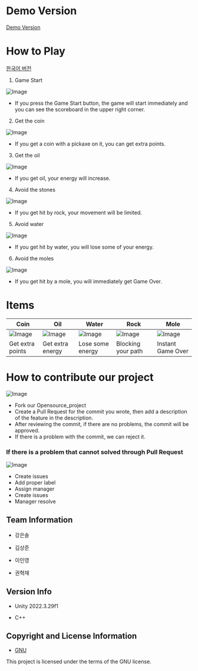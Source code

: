 # Demo Version

[Demo Version](https://digging-23a84.web.app/)

# How to Play

[한국어 버전](./README_KOREAN.md)

1.  Game Start

![Image](https://github.com/HyukJaeKwon1/GitRepository4/assets/163392280/acdb4912-53fd-4123-bd54-4ae18558ef1e)

-   If you press the Game Start button, the game will start immediately and you can see the scoreboard in the upper right corner.

2.  Get the coin

![Image](https://github.com/HyukJaeKwon1/GitRepository4/assets/163392280/c8b3c917-3cdd-4ca5-be85-115413d15da7)

-   If you get a coin with a pickaxe on it, you can get extra points.

3.  Get the oil

![Image](https://github.com/HyukJaeKwon1/GitRepository4/assets/163392280/e5bb2560-3252-4970-be24-509cb6170f23)

-   If you get oil, your energy will increase.

4.  Avoid the stones

![Image](https://github.com/HyukJaeKwon1/GitRepository4/assets/163392280/c7852f33-328a-4a9c-a313-f98e9ce5d9a8)

-   If you get hit by rock, your movement will be limited.

5.  Avoid water

![Image](https://github.com/HyukJaeKwon1/GitRepository4/assets/163392280/f7345f7a-524e-4485-80a2-595174e56759)

-   If you get hit by water, you will lose some of your energy.

6.  Avoid the moles

![Image](https://github.com/HyukJaeKwon1/GitRepository4/assets/163392280/062fea34-be25-4415-89b5-62db0eef82f3)

-   If you get hit by a mole, you will immediately get Game Over.

# Items

| Coin | Oil | Water | Rock | Mole |
| ---- | --- | ----- | ---- | ---- |
| ![Image](https://github.com/HyukJaeKwon1/GitRepository4/assets/163392280/80a3a684-55b6-46ec-8d3e-983a50169b86) | ![Image](https://github.com/HyukJaeKwon1/GitRepository4/assets/163392280/609d05ef-747c-4462-8b22-0c5e44fa3a63) | ![Image](https://github.com/HyukJaeKwon1/GitRepository4/assets/163392280/0da5d43c-9443-4e60-89b4-6541955eb9c0) | ![Image](https://github.com/HyukJaeKwon1/GitRepository4/assets/163392280/2c806ca8-bb24-492e-abb9-2a3cbeb5bfb8) | ![Image](https://github.com/HyukJaeKwon1/GitRepository4/assets/163392280/af716f37-ca7e-4081-942a-8a445bbc0d6a) |
| Get extra points | Get extra energy | Lose some energy | Blocking your path | Instant Game Over |

# How to contribute our project

![Image](https://github.com/HyukJaeKwon1/GitRepository4/assets/163392280/410205c8-43a0-4734-a28f-8e6d76aaa0df)

-   Fork our Opensource_project
-   Create a Pull Request for the commit you wrote, then add a description of the feature in the description.
-   After reviewing the commit, if there are no problems, the commit will be approved.
-   If there is a problem with the commit, we can reject it.

### If there is a problem that cannot solved through Pull Request

![Image](https://github.com/HyukJaeKwon1/GitRepository4/assets/163392280/d134c766-e8cf-458f-9ce7-333c70863f99)

-   Create issues
-   Add proper label
-   Assign manager
-   Create issues
-   Manager resolve

## Team Information
- 강은솔

- 김상준

- 이인영

- 권혁재

## Version Info

-   Unity 2022.3.29f1

-   C++

## Copyright and License Information


* [GNU](https://github.com/osamhack2022/CLOUD_APP_IOT_KeepYourEndeavor_Moment/blob/main/LICENSE)

This project is licensed under the terms of the GNU license.